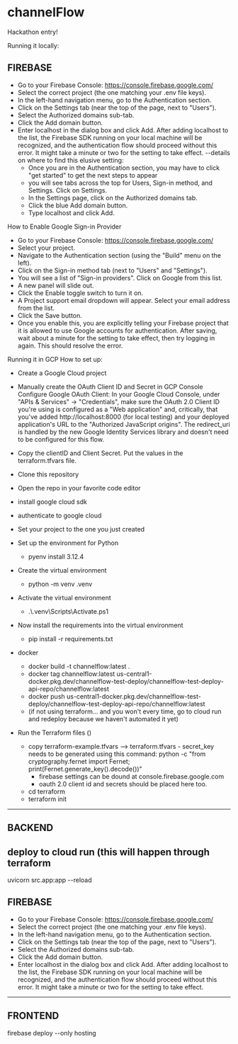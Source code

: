 # channelFlow
Hackathon entry!

Running it locally:

FIREBASE
---------
- Go to your Firebase Console: https://console.firebase.google.com/
- Select the correct project (the one matching your .env file keys).
- In the left-hand navigation menu, go to the Authentication section.
- Click on the Settings tab (near the top of the page, next to "Users").
- Select the Authorized domains sub-tab.
- Click the Add domain button.
- Enter localhost in the dialog box and click Add.
   After adding localhost to the list, the Firebase SDK running on your local machine will be recognized, and the authentication flow should proceed without this error. It might take a minute or two for the setting to take effect.
--details on where to find this elusive setting:
  - Once you are in the Authentication section, you may have to click "get started" to get the next steps to appear
  -  you will see tabs across the top for Users, Sign-in method, and Settings. Click on Settings.
  -  In the Settings page, click on the Authorized domains tab.
  - Click the blue Add domain button.
  - Type localhost and click Add.

How to Enable Google Sign-in Provider
- Go to your Firebase Console: https://console.firebase.google.com/
- Select your project.
- Navigate to the Authentication section (using the "Build" menu on the left).
- Click on the Sign-in method tab (next to "Users" and "Settings").
- You will see a list of "Sign-in providers". Click on Google from this list.
- A new panel will slide out.
- Click the Enable toggle switch to turn it on.
- A Project support email dropdown will appear. Select your email address from the list.
- Click the Save button.
- Once you enable this, you are explicitly telling your Firebase project that it is allowed to use Google accounts for authentication. After saving, wait about a minute for the setting to take effect, then try logging in again. This should resolve the error.




Running it in GCP
How to set up:
- Create a Google Cloud project
- Manually create the OAuth Client ID and Secret in GCP Console
Configure Google OAuth Client: In your Google Cloud Console, under "APIs & Services" -> "Credentials", make sure the OAuth 2.0 Client ID you're using is configured as a "Web application" and, critically, that you've added http://localhost:8000 (for local testing) and your deployed application's URL to the "Authorized JavaScript origins". The redirect_uri is handled by the new Google Identity Services library and doesn't need to be configured for this flow.
- Copy the clientID and Client Secret. Put the values in the terraform.tfvars file.
 
- Clone this repository
- Open the repo in your favorite code editor
- install google cloud sdk
- authenticate to google cloud
- Set your project to the one you just created
- Set up the environment for Python
	- pyenv install 3.12.4
 - Create the virtual environment
 	- python -m venv .venv
- Activate the virtual environment
 	- .\\.venv\\Scripts\\Activate.ps1
- Now install the requirements into the virtual environment	
	- pip install -r requirements.txt
- docker
  - docker build -t channelflow:latest .
  - docker tag channelflow:latest us-central1-docker.pkg.dev/channelflow-test-deploy/channelflow-test-deploy-api-repo/channelflow:latest
  - docker push us-central1-docker.pkg.dev/channelflow-test-deploy/channelflow-test-deploy-api-repo/channelflow:latest
  - (if not using terraform... and you won't every time, go to cloud run and redeploy because we haven't automated it yet) 
 - Run the Terraform files ()
 	- copy terraform-example.tfvars --> terraform.tfvars
    		- secret_key needs to be generated using this command: 
			python -c "from cryptography.fernet import Fernet; print(Fernet.generate_key().decode())"
		- firebase settings can be dound at console.firebase.google.com
  		- oauth 2.0 client id and secrets should be placed here too.
 	- cd terraform
  	- terraform init
--------------------------
BACKEND
--------------------------
deploy to cloud run (this will happen through terraform
 -   	 

 uvicorn src.app:app --reload

FIREBASE
------------
- Go to your Firebase Console: https://console.firebase.google.com/
- Select the correct project (the one matching your .env file keys).
- In the left-hand navigation menu, go to the Authentication section.
- Click on the Settings tab (near the top of the page, next to "Users").
- Select the Authorized domains sub-tab.
- Click the Add domain button.
- Enter localhost in the dialog box and click Add.
   After adding localhost to the list, the Firebase SDK running on your local machine will be recognized, and the authentication flow should proceed without this error. It might take a minute or two for the setting to take effect.
--------------------------
FRONTEND
--------------------------
firebase deploy --only hosting      

